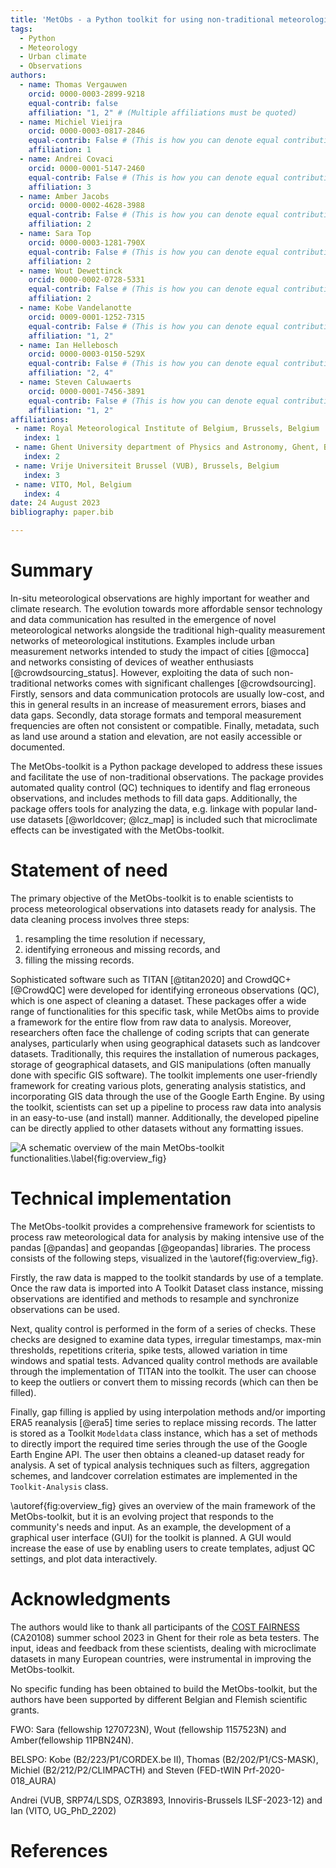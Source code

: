 ```yaml
---
title: 'MetObs - a Python toolkit for using non-traditional meteorological observations'
tags:
  - Python
  - Meteorology
  - Urban climate
  - Observations
authors:
  - name: Thomas Vergauwen
    orcid: 0000-0003-2899-9218
    equal-contrib: false
    affiliation: "1, 2" # (Multiple affiliations must be quoted)
  - name: Michiel Vieijra
    orcid: 0000-0003-0817-2846
    equal-contrib: False # (This is how you can denote equal contributions between multiple authors)
    affiliation: 1
  - name: Andrei Covaci
    orcid: 0000-0001-5147-2460
    equal-contrib: False # (This is how you can denote equal contributions between multiple authors)
    affiliation: 3
  - name: Amber Jacobs
    orcid: 0000-0002-4628-3988
    equal-contrib: False # (This is how you can denote equal contributions between multiple authors)
    affiliation: 2
  - name: Sara Top
    orcid: 0000-0003-1281-790X
    equal-contrib: False # (This is how you can denote equal contributions between multiple authors)
    affiliation: 2
  - name: Wout Dewettinck
    orcid: 0000-0002-0728-5331
    equal-contrib: False # (This is how you can denote equal contributions between multiple authors)
    affiliation: 2
  - name: Kobe Vandelanotte
    orcid: 0009-0001-1252-7315
    equal-contrib: False # (This is how you can denote equal contributions between multiple authors)
    affiliation: "1, 2"
  - name: Ian Hellebosch
    orcid: 0000-0003-0150-529X
    equal-contrib: False # (This is how you can denote equal contributions between multiple authors)
    affiliation: "2, 4"
  - name: Steven Caluwaerts
    orcid: 0000-0001-7456-3891
    equal-contrib: False # (This is how you can denote equal contributions between multiple authors)
    affiliation: "1, 2"
affiliations:
 - name: Royal Meteorological Institute of Belgium, Brussels, Belgium
   index: 1
 - name: Ghent University department of Physics and Astronomy, Ghent, Belgium
   index: 2
 - name: Vrije Universiteit Brussel (VUB), Brussels, Belgium
   index: 3
 - name: VITO, Mol, Belgium
   index: 4
date: 24 August 2023
bibliography: paper.bib

---
```



# Summary

In-situ meteorological observations are highly important for weather and climate research. The evolution towards more affordable sensor technology and data communication has resulted in the emergence of novel meteorological networks alongside the traditional high-quality measurement networks of meteorological institutions. Examples include urban measurement networks intended to study the impact of cities [@mocca] and networks consisting of devices of weather enthusiasts [@crowdsourcing_status]. However, exploiting the data of such non-traditional networks comes with significant challenges [@crowdsourcing]. Firstly, sensors and data communication protocols are usually low-cost, and this in general results in an increase of measurement errors, biases and data gaps. Secondly, data storage formats and temporal measurement frequencies are often not consistent or compatible. Finally, metadata, such as land use around a station and elevation, are not easily accessible or documented.

The MetObs-toolkit is a Python package developed to address these issues and facilitate the use of non-traditional observations. The package provides automated quality control (QC) techniques to identify and flag erroneous observations, and includes methods to fill data gaps. Additionally, the package offers tools for analyzing the data, e.g. linkage with popular land-use datasets [@worldcover; @lcz_map] is included such that microclimate effects can be investigated with the MetObs-toolkit.

# Statement of need

The primary objective of the MetObs-toolkit is to enable scientists to process meteorological observations into datasets ready for analysis. The data cleaning process involves three steps:

1.  resampling the time resolution if necessary,
2.  identifying erroneous and missing records, and
3.  filling the missing records.

Sophisticated software such as TITAN [@titan2020] and CrowdQC+ [@CrowdQC] were developed for identifying erroneous observations (QC), which is one aspect of cleaning a dataset. These packages offer a wide range of functionalities for this specific task, while MetObs aims to provide a framework for the entire flow from raw data to analysis. Moreover, researchers often face the challenge of coding scripts that can generate analyses, particularly when using geographical datasets such as landcover datasets. Traditionally, this requires the installation of numerous packages, storage of geographical datasets, and GIS manipulations (often manually done with specific GIS software). The toolkit implements one user-friendly framework for creating various plots, generating analysis statistics, and incorporating GIS data through the use of the Google Earth Engine. By using the toolkit, scientists can set up a pipeline to process raw data into analysis in an easy-to-use (and install) manner. Additionally, the developed pipeline can be directly applied to other datasets without any formatting issues.

![A schematic overview of the main MetObs-toolkit functionalities.\label{fig:overview_fig}](overview_fig.png)

# Technical implementation

The MetObs-toolkit provides a comprehensive framework for scientists to process raw meteorological data for analysis by making intensive use of the pandas [@pandas] and geopandas [@geopandas] libraries. The process consists of the following steps, visualized in the \autoref{fig:overview_fig}.

Firstly, the raw data is mapped to the toolkit standards by use of a template. Once the raw data is imported into A Toolkit Dataset class instance, missing observations are identified and methods to resample and synchronize observations can be used.

Next, quality control is performed in the form of a series of checks. These checks are designed to examine data types, irregular timestamps, max-min thresholds, repetitions criteria, spike tests, allowed variation in time windows and spatial tests. Advanced quality control methods are available through the implementation of TITAN into the toolkit. The user can choose to keep the outliers or convert them to missing records (which can then be filled).

Finally, gap filling is applied by using interpolation methods and/or importing ERA5 reanalysis [@era5] time series to replace missing records. The latter is stored as a Toolkit `Modeldata` class instance, which has a set of methods to directly import the required time series through the use of the Google Earth Engine API. The user then obtains a cleaned-up dataset ready for analysis. A set of typical analysis techniques such as filters, aggregation schemes, and landcover correlation estimates are implemented in the `Toolkit-Analysis` class.

\autoref{fig:overview_fig} gives an overview of the main framework of the MetObs-toolkit, but it is an evolving project that responds to the community's needs and input. As an example, the development of a graphical user interface (GUI) for the toolkit is planned. A GUI would increase the ease of use by enabling users to create templates, adjust QC settings, and plot data interactively.

# Acknowledgments

The authors would like to thank all participants of the [COST FAIRNESS](https://www.fairness-ca20108.eu/) (CA20108) summer school 2023 in Ghent for their role as beta testers. The input, ideas and feedback from these scientists, dealing with microclimate datasets in many European countries, were instrumental in improving the MetObs-toolkit.

No specific funding has been obtained to build the MetObs-toolkit, but the authors have been supported by different Belgian and Flemish scientific grants.

FWO: Sara (fellowship 1270723N), Wout (fellowship 1157523N) and Amber(fellowship 11PBN24N).

BELSPO: Kobe (B2/223/P1/CORDEX.be II), Thomas (B2/202/P1/CS-MASK), Michiel (B2/212/P2/CLIMPACTH) and Steven (FED-tWIN Prf-2020-018_AURA)

Andrei (VUB, SRP74/LSDS, OZR3893, Innoviris-Brussels ILSF-2023-12) and Ian (VITO, UG_PhD_2202)

# References
